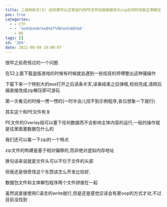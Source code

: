 ```yaml
---
title: 二进制杂文(5) 如何使可以正常运行的PE文件后缀直接改为zip后同时还能正常解压
poc: true
categories:
  - - CTF
  - - '%e4%ba%8c%e8%bf%9b%e5%88%b6'
    - RE
tags: []
id: '264'
date: 2021-08-09 19:00:07
---
```


很早之前奇怪过的一个问题

在52上面下载盗版游戏的时候有时候就会遇到一些炫技的师傅整出这种骚操作

下载下来一个特别大的exe打开之后读条半天,读条结束之后弹框,校验完成,请把后缀直接改成zip解压即可游玩

第一次看见的时候一愣一愣的(一时半会儿找不到示例程序,各位想象一下就行)

其实这个和PE文件有关

PE文件的Overlay段可以塞下任何数据而不会影响主体内容的运行,一般的操作就是往里面塞数据包什么的

我们还可以看一下zip的一个特点

zip文件的构建是基于相对偏移的,而非绝对虚拟内存地址

换句话来说就是文件头可以不位于文件的头部

但我还是很奇怪这个东西该怎么开发比较好,

数据包文件和主体解包程序两个文件拼接在一起

虽然说直接使用C语言的write就行,但是还是感觉应该会有更oop的方式才对,不过目前没找到